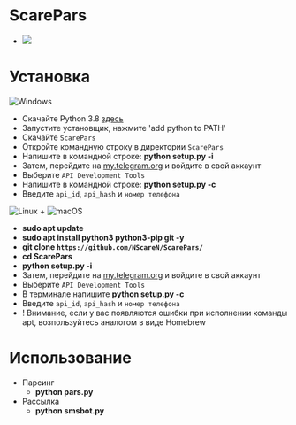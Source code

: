 # ScarePars
* <img src=https://img.shields.io/badge/version-1.1.1-blue />
# Установка
![Windows](https://img.shields.io/badge/Windows-0078D6?style=for-the-badge&logo=windows&logoColor=white)
  * Скачайте Python 3.8 [здесь](https://www.python.org/downloads/release/python-38)
  * Запустите установщик, нажмите 'add python to PATH'
  * Скачайте `ScarePars`
  * Откройте командную строку в директории `ScarePars`
  * Напишите в командной строке: **python setup.py -i**
  * Затем, перейдите на [my.telegram.org](my.telegram.org) и войдите в свой аккаунт
  * Выберите `API Development Tools`
  * Напишите в командной строке: **python setup.py -c**
  * Введите `api_id`, `api_hash` и `номер телефона`
  
![Linux](https://img.shields.io/badge/Linux-FCC624?style=for-the-badge&logo=linux&logoColor=black) + ![macOS](https://img.shields.io/badge/mac%20os-000000?style=for-the-badge&logo=macos&logoColor=F0F0F0)
  * **sudo apt update**
  * **sudo apt install python3 python3-pip git -y**
  * **git clone `https://github.com/NScareN/ScarePars/`**
  * **cd ScarePars**
  * **python setup.py -i**
  * Затем, перейдите на [my.telegram.org](my.telegram.org) и войдите в свой аккаунт
  * Выберите `API Development Tools`
  * В терминале напишите **python setup.py -c**
  * Введите `api_id`, `api_hash` и `номер телефона`
  * ! Внимание, если у вас появляются ошибки при исполнении команды apt, возпользуйтесь аналогом в виде Homebrew

# Использование
* Парсинг
  * **python pars.py**
* Рассылка
  * **python smsbot.py**
